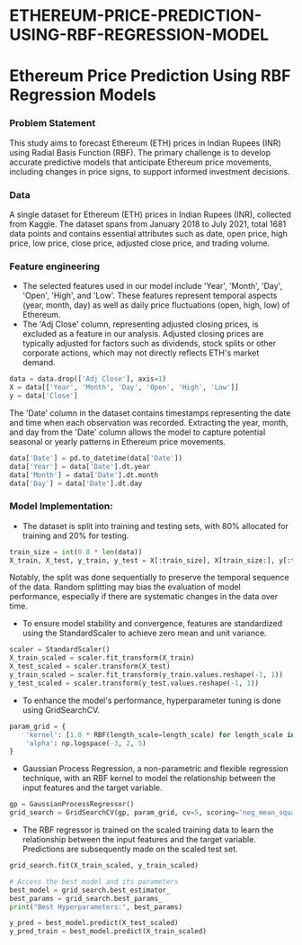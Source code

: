 # ETHEREUM-PRICE-PREDICTION-USING-RBF-REGRESSION-MODEL

# Ethereum Price Prediction Using RBF Regression Models



### Problem Statement

This study aims to forecast Ethereum (ETH) prices in Indian Rupees (INR) using Radial Basis Function (RBF). The primary challenge is to develop accurate predictive models that anticipate Ethereum price movements, including changes in price signs, to support informed investment decisions.

### Data

A single dataset for Ethereum (ETH) prices in Indian Rupees (INR), 
collected from Kaggle. The dataset spans from January 2018 to July 2021, total 1681 data points and contains essential attributes such as date, open price, high price, low price, close price, adjusted close price, and trading volume.

### Feature engineering

- The selected features used in our model include 'Year', 'Month', 'Day', 'Open', 'High', and 'Low'. These features represent temporal aspects (year, month, day) as well as daily price fluctuations (open, high, low) of Ethereum.
- The 'Adj Close' column, representing adjusted closing prices, is excluded as a feature in our analysis. Adjusted closing prices are typically adjusted for factors such as dividends, stock splits or other corporate actions, which may not directly reflects ETH's market demand.

```python
data = data.drop(['Adj Close'], axis=1)
X = data[['Year', 'Month', 'Day', 'Open', 'High', 'Low']]
y = data['Close']
```

The 'Date' column in the dataset contains timestamps representing the date and time when each observation was recorded. Extracting the year, month, and day from the 'Date' column allows the model to capture potential seasonal or yearly patterns in Ethereum price movements. 

```python
data['Date'] = pd.to_datetime(data['Date'])
data['Year'] = data['Date'].dt.year
data['Month'] = data['Date'].dt.month
data['Day'] = data['Date'].dt.day

```

### Model Implementation: 
- The dataset is split into training and testing sets, with 80% allocated for training and 20% for testing.
```python
train_size = int(0.8 * len(data))
X_train, X_test, y_train, y_test = X[:train_size], X[train_size:], y[:train_size], y[train_size:]

```
Notably, the split was done sequentially to preserve the temporal sequence of the data. Random splitting may bias the evaluation of model performance, especially if there are systematic changes in the data over time. 

- To ensure model stability and convergence, features are standardized using the StandardScaler to achieve zero mean and unit variance.
```python
scaler = StandardScaler()
X_train_scaled = scaler.fit_transform(X_train)
X_test_scaled = scaler.transform(X_test)
y_train_scaled = scaler.fit_transform(y_train.values.reshape(-1, 1))
y_test_scaled = scaler.transform(y_test.values.reshape(-1, 1))
```
- To enhance the model's performance, hyperparameter tuning is done using GridSearchCV.
```python
param_grid = {
    'kernel': [1.0 * RBF(length_scale=length_scale) for length_scale in np.logspace(-1, 2, 5)],
    'alpha': np.logspace(-3, 2, 5)
}
```
- Gaussian Process Regression, a non-parametric and flexible regression technique, with an RBF kernel to model the relationship between the input features and the target variable.
```python
gp = GaussianProcessRegressor()
grid_search = GridSearchCV(gp, param_grid, cv=5, scoring='neg_mean_squared_error')
```

- The RBF regressor is trained on the scaled training data to learn the relationship between the input features and the target variable. Predictions are subsequently made on the scaled test set.
```python
grid_search.fit(X_train_scaled, y_train_scaled)

# Access the best model and its parameters
best_model = grid_search.best_estimator_
best_params = grid_search.best_params_
print("Best Hyperparameters:", best_params)

y_pred = best_model.predict(X_test_scaled)
y_pred_train = best_model.predict(X_train_scaled)
```

